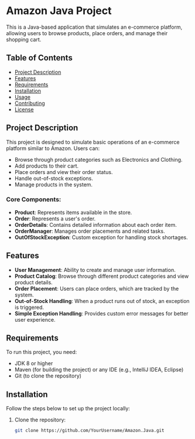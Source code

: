 # Amazon Java Project

This is a Java-based application that simulates an e-commerce platform, allowing users to browse products, place orders, and manage their shopping cart.

## Table of Contents

- [Project Description](#project-description)
- [Features](#features)
- [Requirements](#requirements)
- [Installation](#installation)
- [Usage](#usage)
- [Contributing](#contributing)
- [License](#license)

## Project Description

This project is designed to simulate basic operations of an e-commerce platform similar to Amazon. Users can:

- Browse through product categories such as Electronics and Clothing.
- Add products to their cart.
- Place orders and view their order status.
- Handle out-of-stock exceptions.
- Manage products in the system.

### Core Components:
- **Product**: Represents items available in the store.
- **Order**: Represents a user's order.
- **OrderDetails**: Contains detailed information about each order item.
- **OrderManager**: Manages order placements and related tasks.
- **OutOfStockException**: Custom exception for handling stock shortages.

## Features

- **User Management**: Ability to create and manage user information.
- **Product Catalog**: Browse through different product categories and view product details.
- **Order Placement**: Users can place orders, which are tracked by the system.
- **Out-of-Stock Handling**: When a product runs out of stock, an exception is triggered.
- **Simple Exception Handling**: Provides custom error messages for better user experience.

## Requirements

To run this project, you need:

- JDK 8 or higher
- Maven (for building the project) or any IDE (e.g., IntelliJ IDEA, Eclipse)
- Git (to clone the repository)

## Installation

Follow the steps below to set up the project locally:

1. Clone the repository:
   ```bash
   git clone https://github.com/YourUsername/Amazon.Java.git
